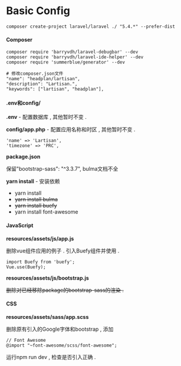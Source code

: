 # Basic Config

```
composer create-project laravel/laravel ./ "5.4.*" --prefer-dist
```

#### Composer

```
composer require 'barryvdh/laravel-debugbar' --dev
composer require 'barryvdh/laravel-ide-helper' --dev
composer require 'summerblue/generator' --dev
```

```
# 修改composer.json文件
"name": "headplan/lartisan",
"description": "Lartisan.",
"keywords": ["lartisan", "headplan"],
```

#### .env和config/

**.env** - 配置数据库 , 其他暂时不变 .

**config/app.php** - 配置应用名称和时区 , 其他暂时不变 .

```
'name' => 'Lartisan',
'timezone' => 'PRC',
```

**package.json**

保留"bootstrap-sass": "^3.3.7", bulma文档不全

**yarn install** - 安装依赖

* yarn install
* ~~yarn install bulma~~
* ~~yarn install buefy~~
* yarn install font-awesome

#### JavaScript

**resources/assets/js/app.js**

删除vue组件应用的例子 . 引入Buefy组件并使用 .

```
import Buefy from 'buefy';
Vue.use(Buefy);
```

**resources/assets/js/bootstrap.js**

~~删除对已经移除package的bootstrap-sass的渲染 .~~

#### CSS

**resources/assets/sass/app.scss**

删除原有引入的Google字体和bootstrap , 添加

```
// Font Awesome
@import "~font-awesome/scss/font-awesome";
```

运行npm run dev , 检查是否引入正确 .

